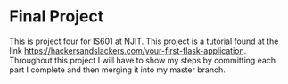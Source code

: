 # Final Project
This is project four for IS601 at NJIT. This project is a tutorial found at the link https://hackersandslackers.com/your-first-flask-application. Throughout this project I will have to show my steps by committing each part I complete and then merging it into my master branch.
